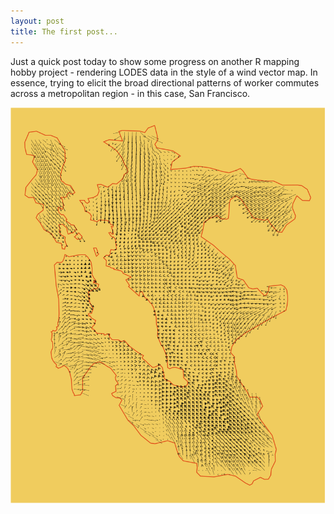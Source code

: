 ```yaml
---
layout: post
title: The first post...
---
```


Just a quick post today to show some progress on another R mapping hobby project - rendering LODES data in the style of a wind vector map. In essence, trying to elicit the broad directional patterns of worker commutes across a metropolitan region - in this case, San Francisco.  

<p align="center">
<img src="../images/sf_svg.svg">
</p>
